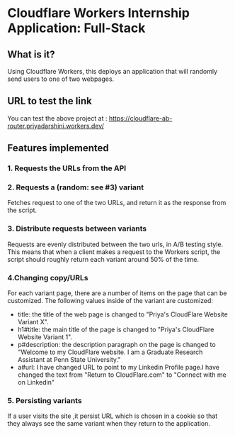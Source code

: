 # Cloudflare Workers Internship Application: Full-Stack


## What is it?

Using Cloudflare Workers, this deploys an application that will randomly send users to one of two webpages.

## URL to test the link

You can test the above project at : https://cloudflare-ab-router.priyadarshini.workers.dev/

## Features implemented

### 1. Requests the URLs from the API
### 2. Requests a (random: see #3) variant

Fetches request to one of the two URLs, and return it as the response from the script.


### 3. Distribute requests between variants

Requests are evenly distributed between the two urls, in A/B testing style. This means that when a client makes a request to the Workers script, the script should roughly return each variant around 50% of the time.

### 4.Changing copy/URLs

For each variant page, there are a number of items on the page that can be customized. The following values inside of the variant are customized:

 - title: the title of the web page is changed to "Priya's CloudFlare Website Variant X".
 - h1#title: the main title of the page is changed to "Priya's CloudFlare Website Variant 1".
 - p#description: the description paragraph on the page is changed to "Welcome to my CloudFlare website. I am a Graduate Research Assistant at Penn State University."
 - a#url: I have changed URL to point to my Linkedin Profile page.I have changed the text from "Return to CloudFlare.com" to "Connect with me on Linkedin"


### 5. Persisting variants

If a user visits the site ,it persist  URL which is chosen in a cookie so that they always see the same variant when they return to the application.

